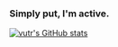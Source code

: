 ### Simply put, I'm active.

[![vutr's GitHub stats](https://github-readme-stats.vercel.app/api?username=vutran1710&show_icons=true&theme=onedark)](https://github.com/vutran1710/vutran1710)


<!--
**vutran1710/vutran1710** is a ✨ _special_ ✨ repository because its `README.md` (this file) appears on your GitHub profile.

Here are some ideas to get you started:

- 🔭 I’m currently working on ...
- 🌱 I’m currently learning ...
- 👯 I’m looking to collaborate on ...
- 🤔 I’m looking for help with ...
- 💬 Ask me about ...
- 📫 How to reach me: ...
- 😄 Pronouns: ...
- ⚡ Fun fact: ...
-->
